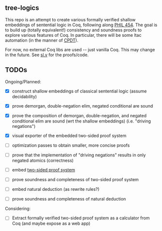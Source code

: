## tree-logics
This repo is an attempt to create various formally verified shallow embeddings of sentential logic in Coq, following along [PHIL 454](https://courses.illinois.edu/schedule/2022/spring/PHIL/454). 
The goal is to build up (totally equivalent!) consistency and soundness proofs to explore various features of Coq.
In particular, there will be some ltac automation (in the manner of [CPDT](https://mitpress.mit.edu/books/certified-programming-dependent-types)).

For now, no external Coq libs are used -- just vanilla Coq.
This may change in the future.
See [sl.v](/sl.v) for the proofs/code.

## TODOs
Ongoing/Planned:
- [x] construct shallow embeddings of classical sentential logic (assume decidability)
- [x] prove demorgan, double-negation elim, negated conditional are sound
- [x] prove the composition of demorgan, double-negation, and negated conditional elim are sound (wrt the shallow embeddings) (i.e. "driving negations")
- [x] visual exporter of the embedded two-sided proof system
- [ ] optimization passes to obtain smaller, more concise proofs

- [ ] prove that the implementation of "driving negations" results in only negated atomics (correctness)
- [ ] embed [two-sided proof system](https://doi.org/10.5840/teachphil2019116101)
- [ ] prove soundness and completeness of two-sided proof system
- [ ] embed natural deduction (as rewrite rules?)
- [ ] prove soundness and completeness of natural deduction

Considering:
- [ ] Extract formally verified two-sided proof system as a calculator from Coq (and maybe expose as a web app)
